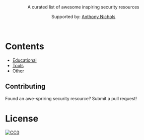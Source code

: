 <br/>
  <div align="center">

  A curated list of awesome inspiring security resources

  Supported by: [Anthony Nichols](https://github.com/aenichols)

  </div>
<br/>

# Contents
- [Educational](/EDUCATIONAL.md)
- [Tools](/TOOLS.md)
- [Other](/OTHER.md)

## Contributing

Found an awe-spriring security resource? Submit a pull request!

# License
<p xmlns:dct="http://purl.org/dc/terms/" xmlns:vcard="http://www.w3.org/2001/vcard-rdf/3.0#">
  <a rel="license"
     href="http://creativecommons.org/publicdomain/zero/1.0/">
    <img src="https://licensebuttons.net/p/zero/1.0/88x31.png" style="border-style: none;" alt="CC0" />
  </a>
</p>
